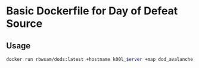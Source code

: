# Basic Dockerfile for Day of Defeat Source

## Usage

```bash
docker run rbwsam/dods:latest +hostname k00l_$erver +map dod_avalanche +maxplayers 10
```
